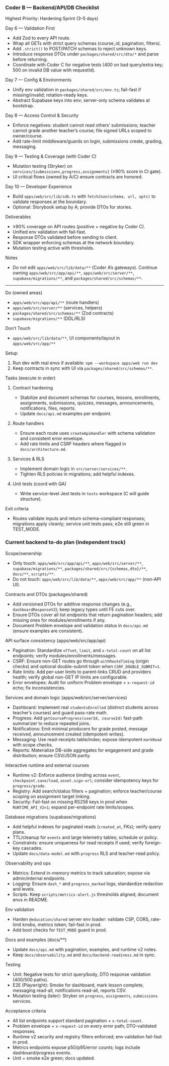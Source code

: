 ### Coder B — Backend/API/DB Checklist

Highest Priority: Hardening Sprint (3–5 days)

Day 6 — Validation First
- Add Zod to every API route.
- Wrap all GETs with strict query schemas (course_id, pagination, filters).
- Add `.strict()` to POST/PATCH schemas to reject unknown keys.
- Introduce response DTOs under `packages/shared/src/dto/*` and parse before returning.
- Coordinate with Coder C for negative tests (400 on bad query/extra key; 500 on invalid DB value with requestId).

Day 7 — Config & Environments
- Unify env validation in `packages/shared/src/env.ts`; fail-fast if missing/invalid; rotation-ready keys.
- Abstract Supabase keys into env; server-only schema validates at bootstrap.

Day 8 — Access Control & Security
- Enforce negatives: student cannot read others’ submissions; teacher cannot grade another teacher’s course; file signed URLs scoped to owner/course.
- Add rate-limit middleware/guards on login, submissions create, grading, messaging.

Day 9 — Testing & Coverage (with Coder C)
- Mutation testing (Stryker) on `services/{submissions,progress,assignments}` (≥90% score in CI gate).
- UI critical flows (owned by A/C) ensure contracts are honored.

Day 10 — Developer Experience
- Build `apps/web/src/lib/sdk.ts` with `fetchJson(schema, url, opts)` to validate responses at the boundary.
- Optional: Storybook setup by A; provide DTOs for stories.

Deliverables
- ≥90% coverage on API routes (positive + negative by Coder C).
- Unified env validation with fail-fast.
- Response DTOs validated before sending to client.
- SDK wrapper enforcing schemas at the network boundary.
- Mutation testing active with thresholds.

Notes
- Do not edit `apps/web/src/lib/data/**` (Coder A’s gateways). Continue owning `apps/web/src/app/api/**`, `apps/web/src/server/**`, `supabase/migrations/**`, and `packages/shared/src/schemas/**`.

---

Do (owned areas)
- `apps/web/src/app/api/**` (route handlers)
- `apps/web/src/server/**` (services, helpers)
- `packages/shared/src/schemas/**` (Zod contracts)
- `supabase/migrations/**` (DDL/RLS)

Don’t Touch
- `apps/web/src/lib/data/**`, UI components/layout in `apps/web/src/app/**`

Setup
1) Run dev with real envs if available: `npm --workspace apps/web run dev`
2) Keep contracts in sync with UI via `packages/shared/src/schemas/**`.

Tasks (execute in order)
1) Contract hardening
   - Stabilize and document schemas for courses, lessons, enrollments, assignments, submissions, quizzes, messages, announcements, notifications, files, reports.
   - Update `docs/api.md` examples per endpoint.

2) Route handlers
   - Ensure each route uses `createApiHandler` with schema validation and consistent error envelope.
   - Add rate limits and CSRF headers where flagged in `docs/architecture.md`.

3) Services & RLS
   - Implement domain logic in `src/server/services/**`.
   - Tighten RLS policies in migrations; add helpful indexes.

4) Unit tests (coord with QA)
   - Write service-level Jest tests in `tests` workspace (C will guide structure).

Exit criteria
- Routes validate inputs and return schema-compliant responses; migrations apply cleanly; service unit tests pass; e2e still green in TEST_MODE.



### Current backend to-do plan (independent track)

Scope/ownership
- Only touch: `apps/web/src/app/api/**`, `apps/web/src/server/**`, `supabase/migrations/**`, `packages/shared/src/{schemas,dto}/**`, `docs/**`, `scripts/**`.
- Do not touch: `apps/web/src/lib/data/**`, `apps/web/src/app/**` (non-API UI).

Contracts and DTOs (packages/shared)
- Add versioned DTOs for additive response changes (e.g., `dashboardResponseV2`); keep legacy types until FE cuts over.
- Ensure DTOs cover all list endpoints that return pagination headers; add missing ones for modules/enrollments if any.
- Document Problem envelope and validation status in `docs/api.md` (ensure examples are consistent).

API surface consistency (apps/web/src/app/api)
- Pagination: Standardize `offset`, `limit`, and `x-total-count` on all list endpoints; verify modules/enrollments/messages.
- CSRF: Ensure non-GET routes go through `withRouteTiming` (origin checks) and optional double-submit token when `CSRF_DOUBLE_SUBMIT=1`.
- Rate limits: Add per-user limits to parent-links CRUD and providers health; verify global non-GET IP limits are configurable.
- Error envelopes: Audit for uniform Problem envelope + `x-request-id` echo; fix inconsistencies.

Services and domain logic (apps/web/src/server/services)
- Dashboard: Implement real `studentsEnrolled` (distinct students across teacher’s courses) and guard pass-rate math.
- Progress: Add `getCourseProgress(userId, courseId)` fast-path summarizer to reduce repeated joins.
- Notifications: Emit minimal producers for grade posted, message received, announcement created (idempotent writes).
- Messaging: Use read-receipts table/index; expose idempotent `markRead` with scope checks.
- Reports: Materialize DB-side aggregates for engagement and grade distribution; ensure CSV/JSON parity.

Interactive runtime and external courses
- Runtime v2: Enforce audience binding across `event`, `checkpoint.save/load`, `asset.sign-url`; consider idempotency keys for `progress/grade`.
- Registry: Add search/status filters + pagination; enforce teacher/course scoping on assignment target linking.
- Security: Fail-fast on missing RS256 keys in prod when `RUNTIME_API_V2=1`; expand per-endpoint rate limits/scopes.

Database migrations (supabase/migrations)
- Add helpful indexes for paginated reads (`created_at`, FKs); verify query plans.
- TTL/cleanup for `events` and large telemetry tables; schedule or policy.
- Constraints: ensure uniqueness for read receipts if used; verify foreign-key cascades.
- Update `docs/data-model.md` with `progress` RLS and teacher-read policy.

Observability and ops
- Metrics: Extend in-memory metrics to track saturation; expose via admin/internal endpoints.
- Logging: Ensure `dash_*` and `progress_marked` logs; standardize redaction and levels.
- Scripts: Keep `scripts/metrics-alert.js` thresholds aligned; document envs in README.

Env validation
- Harden `@education/shared` server env loader: validate CSP, CORS, rate-limit knobs, metrics token; fail-fast in prod.
- Add boot checks for `TEST_MODE` guard in prod.

Docs and examples (docs/**)
- Update `docs/api.md` with pagination, examples, and runtime v2 notes.
- Keep `docs/observability.md` and `docs/backend-readiness.md` in sync.

Testing
- Unit: Negative tests for strict query/body, DTO response validation (400/500 paths).
- E2E (Playwright): Smoke for dashboard, mark lesson complete, messaging read-all, notifications read-all, reports CSV.
- Mutation testing (later): Stryker on `progress`, `assignments`, `submissions` services.

Acceptance criteria
- All list endpoints support standard pagination + `x-total-count`.
- Problem envelope + `x-request-id` on every error path; DTO-validated responses.
- Runtime v2 security and registry filters enforced; env validation fail-fast in prod.
- Metrics endpoints expose p50/p95/error counts; logs include dashboard/progress events.
- Unit + smoke e2e green; docs updated.
